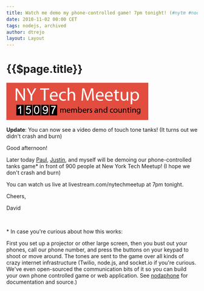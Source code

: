 ```yaml
---
title: Watch me demo my phone-controlled game! 7pm tonight! (#nytm #node.js #twilio #socket.io)
date: 2010-11-02 00:00 CET
tags: nodejs, archived
author: dtrejo
layout: Layout
---
```

# {{$page.title}}

![nytm logo](./images/16989729-nytm.png)

<p><strong>Update</strong>: You can now see a video demo of touch tone tanks!</a>&nbsp;(It turns out we didn't crash and burn)</p>
<p>Good afternoon!</p>
<p>Later today <a href="http://paulkernfeld.com/">Paul</a>, <a href="http://justinardini.com/">Justin</a>, and myself will be demoing our phone-controlled tanks game* in front of 900 people at New York Tech Meetup! (I hope we don't crash and burn)</p>
<p>You can watch us live at&nbsp;livestream.com/nytechmeetup&nbsp;at 7pm tonight.</p>
<p>Cheers,</p>
<p>David</p>
<p>&nbsp;</p>
<p>* In case you're curious about how this works:</p>
<p>First you set up a projector or other large screen, then you bust out your phones, call our phone number, and press the buttons on your keypad to shoot or move around. The tones are sent to the game over all kinds of crazy internet infrastructure (Twilio, node.js, and socket.io if you're curious. We've even open-sourced the communication bits of it so you can build your own phone controlled game or web application. See <a href="https://github.com/dtrejo/nodaphone">nodaphone</a>&nbsp;for documentation and source.)</p>

